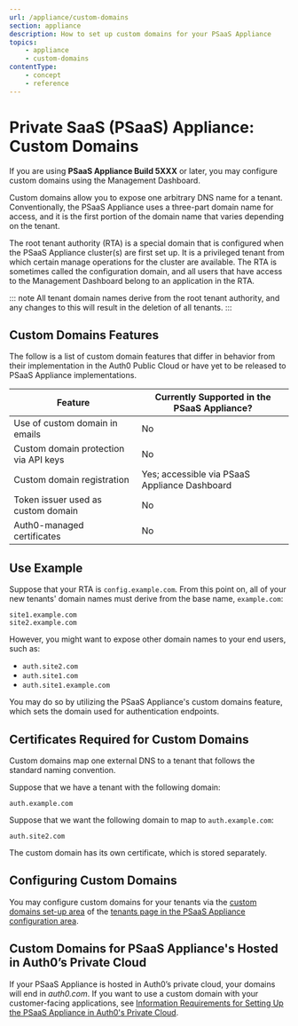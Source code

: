 ```yaml
---
url: /appliance/custom-domains
section: appliance
description: How to set up custom domains for your PSaaS Appliance
topics:
    - appliance
    - custom-domains
contentType: 
    - concept
    - reference
---
```


# Private SaaS (PSaaS) Appliance: Custom Domains

If you are using **PSaaS Appliance Build 5XXX** or later, you may configure custom domains using the Management Dashboard.

Custom domains allow you to expose one arbitrary DNS name for a tenant. Conventionally, the PSaaS Appliance uses a three-part domain name for access, and it is the first portion of the domain name that varies depending on the tenant.

The root tenant authority (RTA) is a special domain that is configured when the PSaaS Appliance cluster(s) are first set up. It is a privileged tenant from which certain manage operations for the cluster are available. The RTA is sometimes called the configuration domain, and all users that have access to the Management Dashboard belong to an application in the RTA.

::: note
  All tenant domain names derive from the root tenant authority, and any changes to this will result in the deletion of all tenants.
:::

## Custom Domains Features

The follow is a list of custom domain features that differ in behavior from their implementation in the Auth0 Public Cloud or have yet to be released to PSaaS Appliance implementations.

| Feature | Currently Supported in the PSaaS Appliance? |
| - | - |
| Use of custom domain in emails | No |
| Custom domain protection via API keys | No |
| Custom domain registration | Yes; accessible via PSaaS Appliance Dashboard |
| Token issuer used as custom domain | No |
| Auth0-managed certificates | No |


## Use Example

Suppose that your RTA is `config.example.com`. From this point on, all of your new tenants' domain names must derive from the base name, `example.com`:

```text
site1.example.com
site2.example.com
```

However, you might want to expose other domain names to your end users, such as:

* `auth.site2.com`
* `auth.site1.com`
* `auth.site1.example.com`

You may do so by utilizing the PSaaS Appliance's custom domains feature, which sets the domain used for authentication endpoints.

## Certificates Required for Custom Domains

Custom domains map one external DNS to a tenant that follows the standard naming convention.

Suppose that we have a tenant with the following domain:

`auth.example.com`

Suppose that we want the following domain to map to `auth.example.com`:

```text
auth.site2.com
```

The custom domain has its own certificate, which is stored separately.

## Configuring Custom Domains

You may configure custom domains for your tenants via the [custom domains set-up area](/appliance/dashboard/tenants#custom-domains) of the [tenants page in the PSaaS Appliance configuration area](/appliance/dashboard/tenants).

## Custom Domains for PSaaS Appliance's Hosted in Auth0’s Private Cloud

If your PSaaS Appliance is hosted in Auth0’s private cloud, your domains will end in *auth0.com*. If you want to use a custom domain with your customer-facing applications, see [Information Requirements for Setting Up the PSaaS Appliance in Auth0's Private Cloud](/appliance/private-cloud-requirements).
